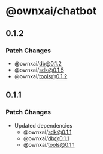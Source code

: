 # @ownxai/chatbot

## 0.1.2

### Patch Changes

- @ownxai/db@0.1.2
- @ownxai/sdk@0.1.5
- @ownxai/tools@0.1.2

## 0.1.1

### Patch Changes

- Updated dependencies
  - @ownxai/sdk@0.1.1
  - @ownxai/db@0.1.1
  - @ownxai/tools@0.1.1
